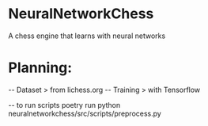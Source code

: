 # NeuralNetworkChess
A chess engine that learns with neural networks



# Planning:


-- Dataset > from lichess.org
-- Training > with Tensorflow

-- to run scripts
poetry run python neuralnetworkchess/src/scripts/preprocess.py
